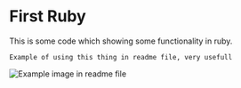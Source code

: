 # First Ruby

This is some code which showing some functionality in ruby. 

```
Example of using this thing in readme file, very usefull

```

![Example image in readme file](http://www.hotfix.pl/lena/2016/the-most-famous-windows-wallpaper-ever-turns-20-505668-2.jpg)
